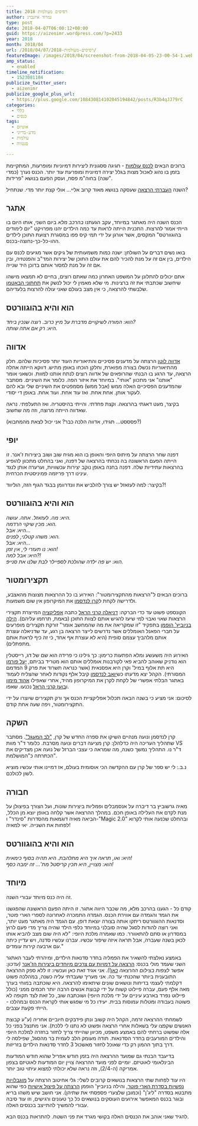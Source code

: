 ```yaml
---
title: רסיסים מעולמות 2018
author: נמרוד איזנברג
type: post
date: 2018-04-07T06:00:12+00:00
guid: https://aizenimr.wordpress.com/?p=2433
year: 2018
month: 2018/04
url: /2018/04/07/רסיסים-מעולמות-2018/
featureImage: /images/2018/04/screenshot-from-2018-04-05-23-00-54-1.webp
amp_status:
  - enabled
timeline_notification:
  - 1523081184
publicize_twitter_user:
  - aizenimr
publicize_google_plus_url:
  - https://plus.google.com/108430814102045194842/posts/R3b4qJJ79rC
categories:
  - כללי
  - כנסים
tags:
  - אוטיזם
  - מדע-בדיוני
  - עולמות
  - פנטזיה

---
```

ברוכים הבאים [לכנס עולמות][1] - חגיגה ססגונית ליצירות דמיוניות ומופרעות, המתקיימת בזמן בו נהוג לאכול מצות בגלל יצירה דמיונית ומופרעת עוד יותר. הכנס נערך (כמדי שנה) בחוה"מ פסח, ועסק הפעם בנושא "פרידות".

השנה [העברתי הרצאה][2] שעסקה בנושא מאוד קרוב אליי... אולי קצת יותר מדי. שנתחיל?

## אתגר

הכנס השנה היה מאתגר במיוחד, עקב הגעתנו _בהרכב מלא_ ביום השני, אותו היום בו הייתי אמור להרצות. התכנית הייתה לראות עד כמה הילדים יהנו מפרויקט "יום לימודים בהוגוורטס" המקסים, אשר אורגן על ידי תמי קיס פפו במסגרת רצועת התוכן לילדים ההו-כל-כך-נחוצה-בכנס.

בואו נשים דברים על השולחן: ישנה כמות משמעותית של גיקים אשר מגיעים לכנס עם הילדים, בין אם זה על מנת להכיר להם את עולם התוכן של יצירות המד"ב והפנטזיה, ובין אם זה על מנת למסור אותם בדוכן היד שנייה.

אתם יכולים להתלונן על המשפט האחרון כמה שאתם רוצים, בחיים לא תמצאו מישהו שיחשוב שכתבתי את זה ברצינות. מי שלא מאמין לי יכול לנשק את [תחתוני הבאטמן][3] שלבשתי להרצאה, כי אין מצב בעולם שאני עולה להרצות בלעדיהם.

## הוא והיא בהוגוורטס

_הוא: המורה לשיקויים מדברת על מיץ כרוב. רוצה שנכין ביחד?_  
_היא: רק אם אתה שותה._

## אדווה

[אדווה לוטן][4] הרצתה על מדענים פסיכיים והתיאוריות העוד יותר פסיכיות שלהם. חלק מהתיאוריות נכשלו בצורה מפוארת, וחלקן הוכחו באופן מתיש. דווקא הייתה אחלה הרצאה, עד הרגע בו הבנתי שהרופאים של אדווה רוצים לנתח אותנו למוות. וכשאני אומר "אותנו" אני מתכוון "אותי". במיוחד את איזור הפה. כלומר את השיניים. מסתבר שהמדענים הפסיכיים האלה ממש (אבל ממש) מסמפטים את השיניים שלי ובא להם לעקור אותן. אחת אחת. ואז עוד אחת. ועוד אחת. באופן די יסודי.

בקיצר, מעט דאגתי בהרצאה. וקצת פחדתי. והייתי בהיסטריה. ואז התעלפתי. נראה שאדווה הייתה מרוצה, וזה מה שחשוב.

(פסססט... תגידו, אדווה הלכה כבר? אני יכול לצאת מהמחבוא?)

## יופי

דפנה שחר הרצתה על מיתוס היופי והאופן בו הוא מגיח שוב ושוב ביצירות ז'אנר. זו הייתה הפעם הראשונה בה נכחתי בהרצאה של דפנה, ואני בהחלט מתכוון להופיע בהרצאות עתידיות שלה. דפנה בחנה באופן נוקב יצירות עכשוויות, וערערה אותן לנגד עינינו דרך פריזמה פמיניסטית הכרחית.

בקיצר: למה לעזאזל יש צורך להלביש את וונדרוומן בבגד הגוף הזה, הוליווד?!

## הוא והיא בהוגוורטס

_היא: מה. לעזאזל. אתה. עושה._  
_הוא: מכין שיקוי הרדמה._  
_היא: אבל..._  
_הוא: משהו קטלני, לפנים._  
_היא: אבל..._  
_הוא: נו תעזרי לי, אין זמן!_  
_היא: אבל למה?!_  
_הוא: יש פה ילדה שהולכת לספיילר לבת שלנו את סנייפ._

## תקצירומטור

ברוכים הבאים ל"הרצאות מהתקצירומטור": האירוע בו כל ההרצאות מצוצות מהאצבע, ולדרישה לקחת ל[קרן לנדסמן][5] את המיקרופון אין שום משמעות.

הקונספט פשוט עד כדי הברקה: [דניאלה קרני הראל][6] כתבה [אפליקציה][7] המייצרת תקצירי הרצאות שאוי ואבוי למי שיעז להגיש אותם לצוות התוכן (באמת, תרחמו עליהם). [הילה בניוביץ' הופמן][8] בתפקיד "זו שמקריאה את מה שהמחשב אומר" זורקת תקצירים מופרעים על חברי הפאנל האומללים אשר נדרשים לייצר הרצאה בן רגע, עד שדניאלה עוצרת אותם מלהביך עצמם סופית (היא לא עוצרת אף אחד, כי זה כיף לראות אותם מתפתלים).

האירוע היה משעשע ומלא הפתעות כרימון: כך גילינו כי פרידה הוא שם של דג, רייסטלין הוא נודניק שאוהב להביא פאי לקורבנות אומללים אותם הוא מטריד בביתם, [יעל פורמן][9] היא תת אלוף במיל' וקרן היא אפסנאית (אשר כנראה תשרוד את פרק 9 המדמם המסורתי). הקהל יצא מדעתו כש[יואב לנדסמן][10] קיבל אלף נקודות לאחר שהצליח לעמוד באתגר הבלתי אפשרי של לקחת לקרן את המיקרופון מהיד, אחרי שאפילו [אהוד מימון][11] ו[בועז קרני הראל][12] נכנעו. שאפו.

לסיכום: אני מציע כי בשנה הבאה תכלול אפליקציית הכנס אך ורק תקצירים שיוצרו על ידי התקצירומטור, ויפה שעה אחת קודם.

## השקה

קרן לנדסמן ונועה מנהיים השיקו את ספרה החדש של קרן, ["לב המעגל"][13]. מסתבר שתהליך העריכה היה כדלהלן: קרן מציעה דברים ונועה מסרבת. כלומר ד"ר מוות VS ד"ר נו. התהליך נמשך כשנה, מה שמראה כי עצבי הברזל של נועה אכן מצדיקים את הכתרתה כ"המושלמת".

נ.ב.: לי יש ספר של קרן עם ההקדשה הכי אוסומית בעולם, אז דמיינו אותי עכשיו מוציא לשון לכולכם.

## חבורה

מאיה גרשוביץ בר דיברה על אנסמבלים ופמליות ביצירות שונות, ועל הצורך בפיצולן על מנת לקדם את העלילה באופן חכם. במהלך ההרצאה אשר קלחה באופן יוצא מן הכלל, הביאה מאיה דוגמאות מהסדרות "סינדר" ו-"Magic 2.0" ובהחלט שכנעה אותי לקרוא לפחות את השנייה. יאי למאיה!

## הוא והיא בהוגוורטס

_היא: ואו, תראה איך היא מתלהבת. היא תהיה בסוף כימאית!_  
_הוא: מצויין, היא תכין קריסטל מת'... זה ימבה כסף!_

## מיוחד

זה היה כנס מיוחד עבורי השנה.

קודם כל - הגענו בהרכב מלא, מה שכבר היווה אתגר. זו היתה הפעם הראשונה שהפגשנו את הגמד והגמדה עם אווירת הכנס. הגמדה התמכרה לאחרונה לספרי הארי פוטר, וסדנאות ההוגוורטס ריתקו אותה בצורה יוצאת דופן. עם הגמד היה מאתגר מעט יותר, ואני רוצה להודות לסגל שהיה סובלני במיוחד כלפי הילד שהיה צריך מדי פעם לרוץ במסדרון או סתם להתאוורר. כמו שאמרה מלכת היופי: "לא היה שום מצב להביא אותו לכאן בשנה שעברה, אבל תראה איזה שיפור עכשיו. עברנו עכשיו סדנה, ויש עדיין כיתה עם ארבעה קירות עומדים."

באמצע נאלצתי להשאיר את הפמליה בחדר סדנאות הילדים, ומיהרתי לעבר האתגר השני שעמד מולי בכנס: [הרצאה על דמויות עם צרכים מיוחדים ביצירות הז'אנר][14] _(עדכון: אפשר לצפות בצילום ההרצאה [כאן][15]!)_. אני אגיד זאת כאן ועכשיו: זו ללא ספק ההרצאה התובענית ביותר שהכנתי עד כה. אני מעריך שעבדתי עליה כשנה, במהלכה פשוט דקלמתי לעצמי בדיחות ונושאים שונים שיתאימו להרצאה. היא שוכתבה במוחי בערך מאה אלף פעם, עברה פיילוט קשוח על ידי קבוצת אנשים הרבה יותר חכמים ממני (כולל פיילוט נפרד בארבע עיניים על ידי מלכת היופי) ושוכתבה שוב, כל זאת לצד תקופה לא פשוטה בעבודה ומטלות עמוסות בבית. יעידו כל מי שפגש אותי לקראת הכנס ובמהלכו - הייתי פקעת עצבים.

לשמחתי ההרצאה זרמה, הקהל היה קשוב ונתן פידבקים חיוביים אחריה (ע"ע קבוצת האנשים שקפצו עלי בשאלות אחרי הרצאה ופשוט לא נתנו לי ללכת). אני מתנצל בפני כל אלה שפשוט ברחתי להם באמצע משפט, מכיוון שהייתי צריך לחזור בחזרה למלכת היופי והילדים המורעבים בחדר הסדנאות. תודה מעומק הלב לעמית בר מהסגל, שפילסה לי דרך בתוך ההמון רק כדי שאוכל לחזור מאשכול 3 לחדר סדנאות הילדים בזריזות.

בדיעבד הבנתי גם שמועד ההרצאה היה בזמן חודש אפריל שהוא חודש המודעות הבינלאומי לאוטיזם. יומיים לפני מועד ההרצאה צויין יום המודעות לאוטיזם בצפון אמריקה (ה-2/4), וזה נראה שלא יכולתי למצוא עיתוי טוב יותר.

היו עוד לפחות שתי הרצאות בנושאים קרובים לשלי: גלי אחיטוב הרצתה על [מוגבלויות נפשיות בסדרת הארי פוטר][16], והילה בניוביץ' הופמן [הרצתה על פיצול אישיות][17] כפי שהוא מתבטא בסדרה "ליג'ן" (וכמובן שלצערי פספסתי את שתיהן). אני חושב שיש משהו בריא ובוגר בכנס המאפשר אירועים העוסקים בנושאים כל כך טעונים ורגישים, וזו עוד סיבה עבורי להמשיך להתייצב בכנסים האלה.

להגיד שאני אוהב את הכנסים האלה בקושי מגרד את פני השטח. להתראות בכנס הבא.

 [1]: http://2018.olamot-con.org.il/
 [2]: /2018/03/10/%d7%a2%d7%9c-%d7%9b%d7%a0%d7%a1%d7%99%d7%9d-%d7%95%d7%93%d7%91%d7%a8%d7%99%d7%9d-%d7%a9%d7%91%d7%95%d7%a8%d7%99%d7%9d/
 [3]: /2018/03/03/%d7%94%d7%95%d7%90-%d7%95%d7%94%d7%99%d7%90-42/
 [4]: https://edvalotan.net/
 [5]: http://www.realitybugs.me
 [6]: https://daniellaharel.com/
 [7]: https://taktsir.site/
 [8]: https://vandersister.wordpress.com/
 [9]: http://www.yaelfurman.co.il/
 [10]: http://nicecriticalmass.blogspot.com
 [11]: https://my2centssf.blogspot.com
 [12]: https://lbscience.org/author/boazk/
 [13]: http://www.kinbooks.co.il/page_29739
 [14]: http://program.olamot-con.org.il/olamot2018/sessions/%D7%A0%D7%9B%D7%99%D7%9D-%D7%9E%D7%95%D7%96%D7%A8%D7%99%D7%9D-%D7%95%D7%93%D7%91%D7%A8%D7%99%D7%9D-%D7%A9%D7%91%D7%95%D7%A8%D7%99%D7%9D
 [15]: http://www.scifi.org.il/vod/video/%d7%a0%d7%9b%d7%99%d7%9d-%d7%9e%d7%95%d7%96%d7%a8%d7%99%d7%9d-%d7%95%d7%93%d7%91%d7%a8%d7%99%d7%9d-%d7%a9%d7%91%d7%95%d7%a8%d7%99%d7%9d/
 [16]: http://program.olamot-con.org.il/olamot2018/sessions/%D7%97%D7%92-%D7%94%D7%9E%D7%95%D7%9C%D7%93-%D7%91%D7%9E%D7%97%D7%9C%D7%A7%D7%94-%D7%94%D7%A1%D7%92%D7%95%D7%A8%D7%94
 [17]: http://program.olamot-con.org.il/olamot2018/sessions/%D7%90%D7%A0%D7%99-%D7%95%D7%90%D7%A0%D7%99-%D7%95%D7%90%D7%A0%D7%99-%D7%95%D7%90%D7%A0%D7%99-%D7%94%D7%A2%D7%95%D7%9C%D7%9D-%D7%A9%D7%9C-%D7%9C%D7%99%D7%92%D7%9F